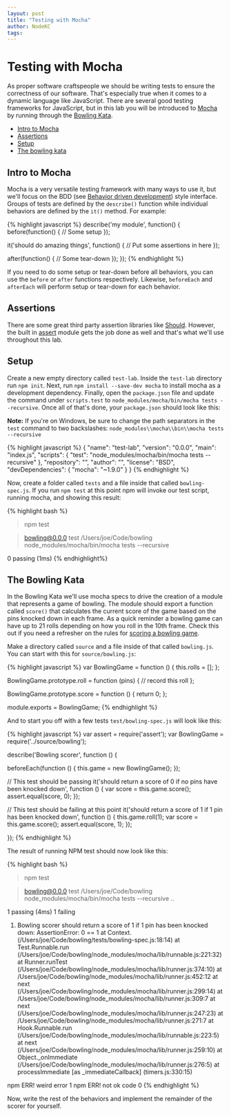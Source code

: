 ```yaml
---
layout: post
title: "Testing with Mocha"
author: NodeKC
tags:
---
```


# Testing with Mocha

As proper software craftspeople we should be writing tests to ensure the correctness of our software. That\'s especially true when it comes to a dynamic language like JavaScript. There are several good testing frameworks for JavaScript, but in this lab you will be introduced to [Mocha](https://github.com/visionmedia/mocha) by running through the [Bowling Kata](http://butunclebob.com/ArticleS.UncleBob.TheBowlingGameKata).

* [Intro to Mocha](#intro_to_mocha)
* [Assertions](#assertions)
* [Setup](#setup)
* [The bowling kata](#the_bowling_kata)

## Intro to Mocha

Mocha is a very versatile testing framework with many ways to use it, but we\'ll focus on the BDD (see [Behavior driven development](http://en.wikipedia.org/wiki/Behavior-driven_development)) style interface. Groups of tests are defined by the `describe()` function while individual behaviors are defined by the `it()` method. For example:

{% highlight javascript %}
describe('my module', function() {
  before(function() {
    // Some setup
  });

  it('should do amazing things', function() {
     // Put some assertions in here
  });

  after(function() {
    // Some tear-down
  });
});
{% endhighlight %}

If you need to do some setup or tear-down before all behaviors, you can use the `before` or `after` functions respectively. Likewise, `beforeEach` and `afterEach` will perform setup or tear-down for each behavior.

## Assertions

There are some great third party assertion libraries like [Should](https://github.com/visionmedia/should.js/). However, the built in [assert](http://nodejs.org/api/assert.html) module gets the job done as well and that\'s what we\'ll use throughout this lab.

## Setup

Create a new empty directory called `test-lab`. Inside the `test-lab` directory run `npm init`. Next, run `npm install --save-dev mocha` to install mocha as a development dependency. Finally, open the `package.json` file and update the command under `scripts.test` to `node_modules/mocha/bin/mocha tests --recursive`. Once all of that\'s done, your `package.json` should look like this:

**Note:** If you\'re on Windows, be sure to change the path separators in the `test` command to two backslashes: `node_modules\\mocha\\bin\\mocha tests --recursive`

{% highlight javascript %}
{
  "name": "test-lab",
  "version": "0.0.0",
  "main": "index.js",
  "scripts": {
    "test": "node_modules/mocha/bin/mocha tests --recursive"
  },
  "repository": "",
  "author": "",
  "license": "BSD",
  "devDependencies": {
    "mocha": "~1.9.0"
  }
}
{% endhighlight %}

Now, create a folder called `tests` and a file inside that called `bowling-spec.js`. If you run `npm test` at this point npm will invoke our test script, running mocha, and showing this result:

{% highlight bash %}
> npm test

> bowling@0.0.0 test /Users/joe/Code/bowling
> node_modules/mocha/bin/mocha tests --recursive

0 passing (1ms)
{% endhighlight%}

## The Bowling Kata

In the Bowling Kata we\'ll use mocha specs to drive the creation of a module that represents a game of bowling. The module should export a function called `score()` that calculates the current score of the game based on the pins knocked down in each frame. As a quick reminder a bowling game can have up to 21 rolls depending on how you roll in the 10th frame. Check this out if you need a refresher on the rules for [scoring a bowling game](http://slocums.homestead.com/gamescore.html).

Make a directory called `source` and a file inside of that called `bowling.js`. You can start with this for `source/bowling.js`:

{% highlight javascript %}
var BowlingGame = function () {
   this.rolls = [];
};

BowlingGame.prototype.roll = function (pins) {
   // record this roll
};

BowlingGame.prototype.score = function () {
   return 0;
};

module.exports = BowlingGame;
{% endhighlight %}

And to start you off with a few tests `test/bowling-spec.js` will look like this:

{% highlight javascript %}
var assert = require('assert');
var BowlingGame = require('../source/bowling');

describe('Bowling scorer', function () {

   beforeEach(function () {
      this.game = new BowlingGame();
   });

   // This test should be passing
   it('should return a score of 0 if no pins have been knocked down', function () {
      var score = this.game.score();
      assert.equal(score, 0);
   });

   // This test should be failing at this point
   it('should return a score of 1 if 1 pin has been knocked down', function () {
      this.game.roll(1);
      var score = this.game.score();
      assert.equal(score, 1);
   });

});
{% endhighlight %}

The result of running NPM test should now look like this:

{% highlight bash %}
> npm test

> bowling@0.0.0 test /Users/joe/Code/bowling
> node_modules/mocha/bin/mocha tests --recursive
  ․․

  1 passing (4ms)
  1 failing

  1) Bowling scorer should return a score of 1 if 1 pin has been knocked down:
     AssertionError: 0 == 1
      at Context.<anonymous> (/Users/joe/Code/bowling/tests/bowling-spec.js:18:14)
      at Test.Runnable.run (/Users/joe/Code/bowling/node_modules/mocha/lib/runnable.js:221:32)
      at Runner.runTest (/Users/joe/Code/bowling/node_modules/mocha/lib/runner.js:374:10)
      at /Users/joe/Code/bowling/node_modules/mocha/lib/runner.js:452:12
      at next (/Users/joe/Code/bowling/node_modules/mocha/lib/runner.js:299:14)
      at /Users/joe/Code/bowling/node_modules/mocha/lib/runner.js:309:7
      at next (/Users/joe/Code/bowling/node_modules/mocha/lib/runner.js:247:23)
      at /Users/joe/Code/bowling/node_modules/mocha/lib/runner.js:271:7
      at Hook.Runnable.run (/Users/joe/Code/bowling/node_modules/mocha/lib/runnable.js:223:5)
      at next (/Users/joe/Code/bowling/node_modules/mocha/lib/runner.js:259:10)
      at Object._onImmediate (/Users/joe/Code/bowling/node_modules/mocha/lib/runner.js:276:5)
      at processImmediate [as _immediateCallback] (timers.js:330:15)

npm ERR! weird error 1
npm ERR! not ok code 0
{% endhighlight %}

Now, write the rest of the behaviors and implement the remainder of the scorer for yourself.